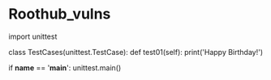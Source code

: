 # Roothub_vulns


import unittest


class TestCases(unittest.TestCase):
    def test01(self):
        print('Happy Birthday!')


if __name__ == '__main__':
    unittest.main()
